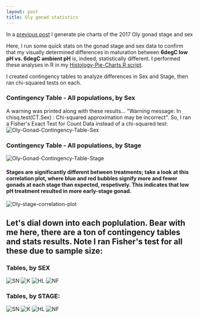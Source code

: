 ```yaml
---
layout: post
title: Oly gonad statistics
---
```


In a [previous post](https://laurahspencer.github.io/LabNotebook/Oly-Histology-Pie-Charts/) I generate pie charts of the 2017 Oly gonad stage and sex 

Here, I run some quick stats on the gonad stage and sex data to confirm that my visually determined differences in maturation between **6degC low pH vs. 6degC ambient pH** is, indeed, statistically different.  I performed these analyses in R in my [Histology-Pie-Charts.R script](https://raw.githubusercontent.com/laurahspencer/O.lurida_Stress/master/Analyses/Histology-Pie-Charts.R). 

I created contingency tables to analyze differences in Sex and Stage, then ran chi-squared tests on each. 

### Contingency Table - All populations, by Sex  
A warning was printed along with these results... "Warning message: In chisq.test(CT.Sex) : Chi-squared approximation may be incorrect".  So, I ran a Fisher's Exact Test for Count Data instead of a chi-squared test:
![Oly-Gonad-Contingency-Table-Sex](https://github.com/laurahspencer/O.lurida_Stress/blob/master/Analyses/Oly-Gonad-Contingency-Table-Sex.png?raw=true)

### Contingency Table - All populations, by Stage 
![Oly-Gonad-Contingency-Table-Stage](https://github.com/laurahspencer/O.lurida_Stress/blob/master/Analyses/Oly-Gonad-Contingency-Table-Stage.png?raw=true)

#### Stages are significantly different between treatments; take a look at this correlation plot, where blue and red bubbles signify more and fewer gonads at each stage than expected, respetively. This indicates that low pH treatment resulted in more early-stage gonad.
![Oly-stage-correlation-plot](https://github.com/laurahspencer/O.lurida_Stress/blob/master/Analyses/Oly-stage-correlation-plot.png?raw=true)

## Let's dial down into each poplulation. Bear with me here, there are a ton of contingency tables and stats results. Note I ran Fisher's test for all these due to sample size: 

### Tables, by SEX 
![SN](https://github.com/laurahspencer/O.lurida_Stress/blob/master/Analyses/SN-Gonad-Contingency-Table-Sex.png?raw=true) 
![K](https://github.com/laurahspencer/O.lurida_Stress/blob/master/Analyses/K-Gonad-Contingency-Table-Sex.png?raw=true)
![HL](https://github.com/laurahspencer/O.lurida_Stress/blob/master/Analyses/HL-Gonad-Contingency-Table-Sex.png?raw=true)
![NF](https://github.com/laurahspencer/O.lurida_Stress/blob/master/Analyses/NF-Gonad-Contingency-Table-Sex.png?raw=true)

### Tables, by STAGE: 
![SN](https://github.com/laurahspencer/O.lurida_Stress/blob/master/Analyses/SN-Gonad-Contingency-Table-Stage.png?raw=true) 
![K](https://github.com/laurahspencer/O.lurida_Stress/blob/master/Analyses/K-Gonad-Contingency-Table-Stage.png?raw=true)
![HL](https://github.com/laurahspencer/O.lurida_Stress/blob/master/Analyses/HL-Gonad-Contingency-Table-Stage.png?raw=true)
![NF](https://github.com/laurahspencer/O.lurida_Stress/blob/master/Analyses/NF-Gonad-Contingency-Table-Stage.png?raw=true)
